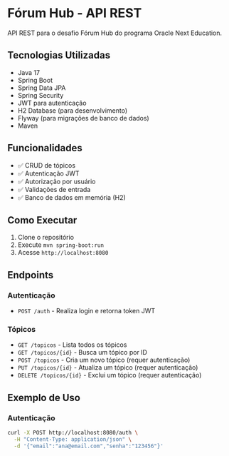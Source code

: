 # Fórum Hub - API REST

API REST para o desafio Fórum Hub do programa Oracle Next Education.

## Tecnologias Utilizadas

- Java 17
- Spring Boot
- Spring Data JPA
- Spring Security
- JWT para autenticação
- H2 Database (para desenvolvimento)
- Flyway (para migrações de banco de dados)
- Maven

## Funcionalidades

- ✅ CRUD de tópicos
- ✅ Autenticação JWT
- ✅ Autorização por usuário
- ✅ Validações de entrada
- ✅ Banco de dados em memória (H2)

## Como Executar

1. Clone o repositório
2. Execute `mvn spring-boot:run`
3. Acesse `http://localhost:8080`

## Endpoints

### Autenticação
- `POST /auth` - Realiza login e retorna token JWT

### Tópicos
- `GET /topicos` - Lista todos os tópicos
- `GET /topicos/{id}` - Busca um tópico por ID
- `POST /topicos` - Cria um novo tópico (requer autenticação)
- `PUT /topicos/{id}` - Atualiza um tópico (requer autenticação)
- `DELETE /topicos/{id}` - Exclui um tópico (requer autenticação)

## Exemplo de Uso

### Autenticação
```bash
curl -X POST http://localhost:8080/auth \
  -H "Content-Type: application/json" \
  -d '{"email":"ana@email.com","senha":"123456"}'
